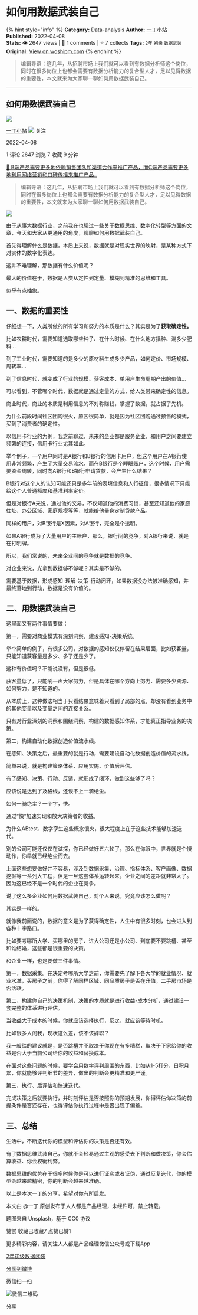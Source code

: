 # 如何用数据武装自己
{% hint style="info" %}
**Category:** Data-analysis
**Author:** [一丁小站](https://www.woshipm.com/u/1033629)
**Published:** 2022-04-08  
**Stats:** 👁️ 2647 views | 💬 1 comments | ⭐ 7 collects
**Tags:** `2年` `初级` `数据武装`
**Original:** [View on woshipm.com](https://www.woshipm.com/data-analysis/5385047.html)
{% endhint %}
> 编辑导语：这几年，从招聘市场上我们就可以看到有数据分析师这个岗位，同时在很多岗位上也都会需要有数据分析能力的复合型人才，足以见得数据的重要性，本文就来为大家聊一聊如何用数据武装自己。

---

## 如何用数据武装自己

[![](https://image.woshipm.com/wp-files/2022/01/o1UhfhU59aKfE5cxwpDu.jpg!/both/72x72)](https://www.woshipm.com/u/1033629)

[一丁小站](https://www.woshipm.com/u/1033629) ![](https://static.woshipm.com/tag/1101_1@2x.png) 关注

2022-04-08

1 评论 2647 浏览 7 收藏 9 分钟

[🔗 B端产品需要更多地依赖销售团队和渠道合作来推广产品，而C端产品需要更多地利用网络营销和口碑传播来推广产品..](https://ke.qidianla.com/courses/bcpm)

> 编辑导语：这几年，从招聘市场上我们就可以看到有数据分析师这个岗位，同时在很多岗位上也都会需要有数据分析能力的复合型人才，足以见得数据的重要性，本文就来为大家聊一聊如何用数据武装自己。

![](https://image.yunyingpai.com/wp/2022/04/9wodAoIbpot6k1B0mdsB.jpg)

由于从事大数据行业，之前我在也聊过一些关于数据思维、数字化转型等方面的文章，今天和大家从更通用的角度，聊聊如何用数据武装自己。

首先得理解什么是数据，本质上来说，数据就是对现实世界的映射，是某种方式下对实体的数字化表达。

这并不难理解，那数据有什么价值呢？

最大的价值在于，数据是人类从定性到定量、模糊到精准的思维和工具。

似乎有点抽象。

## 一、数据的重要性

仔细想一下，人类所做的所有学习和努力的本质是什么？其实是为了**获取确定性。**

比如农耕时代，需要知道选取哪些种子、在什么时候、在什么地方播种、浇多少肥料…

到了工业时代，需要知道的是多少的原材料生成多少产品，如何定价、市场规模、周转率…

到了信息时代，就变成了行业的规模、获客成本、单用户生命周期产出的价值…

可以看到，不管哪个时代，数据就是通过定量的方式，给人类带来确定性的信息。

商业时代，商业的本质是利用信息的不对称赚钱，掌握了数据，就占据了先机。

为什么前段时间社区团购很火，原因很简单，就是因为社区团购通过预售的模式，买到了消费者的确定性。

以信用卡行业的为例，我之前聊过，未来的企业都是服务企业，和用户之间要建立频繁的连接，信用卡行业尤其如此。

举个例子，一个用户同时是A银行和B银行的信用卡用户，但这个用户在A银行使用非常频繁，产生了大量交易流水，而在B银行是个睡眠账户，这个时候，用户需要资金周转，同时向A银行和B银行申请贷款，会产生什么结果？

B银行对这个人的认知可能还只是多年前的表填信息和人行征信，很多情况下只能给这个人普通额度和基准利率定价。

但是对银行A来说，通过他的交易，不仅知道他的消费习惯，甚至还知道他的家庭住址、办公区域、家庭规模等等，就能给他量身定制贷款产品。

同样的用户，对B银行是X因素，对A银行，完全是个透明。

如果A银行成为了大量用户的主账户，那么，银行间的竞争，对A银行来说，就是在打明牌。

所以，我们常说的，未来企业间的竞争就是数据的竞争。

对企业来说，光拿到数据够不够呢？其实是不够的。

需要基于数据，形成感知-理解-决策-行动闭环，如果数据没办法被准确感知，并最终落地到行动，数据是没有价值的。

## 二、用数据武装自己

这里面又有两件事情要做：

第一，需要对商业模式有深刻洞察，建设感知-决策系统。

举个简单的例子，有很多公司，对数据的感知仅仅停留在结果层面，比如获客量，只能知道获客量是多少、多了还是少了。

这种有价值吗？不能说没有，但是很低。

获客量低了，只能吼一声大家努力，但是具体在哪个方向上努力、需要多少资源、如何努力，是不知道的。

从本质上，这种做法相当于只看结果意味着只看到了局部的点，却没有看到业务中的其他变量以及变量之间的连接关系。

只有对行业深刻的洞察和围绕洞察，构建的数据感知体系，才能真正指导业务的决策。

第二，构建自动化数据创造价值流水线。

在感知、决策之后，最重要的就是行动，需要建设自动化数据创造价值的流水线。

简单来说，就是构建策略体系、应用实施、价值后评估。

有了感知、决策、行动、反馈，就形成了闭环，做到这些够了吗？

应该说是达到了及格线，还谈不上一骑绝尘。

如何一骑绝尘？一个字，快。

通过“快”加速实现和放大决策者的收益。

为什么ABtest、数字孪生这些概念很火，很大程度上在于这些技术能够加速迭代。

别的公司可能还仅仅在试探，你已经做好五六轮了，那么在你眼中，世界就是个慢动作，你早就已经绝尘而去。

上面这些想要做好并不容易，涉及到数据采集、治理、指标体系、客户画像、数据挖掘等一系列大工程，但是一旦这套体系运转起来，企业之间的差距就非常大了。因为这已经不是一个时代的企业在竞争。

说了这么多企业如何用数据武装自己，对个人来说，究竟应该怎么做呢？

其实是一样的。

就像我前面说的，数据的意义是为了获得确定性，人生中有很多时刻，也会进入到各种十字路口。

比如要考哪所大学、买哪里的房子、进大公司还是小公司、到底要不要跳槽、甚至和谁结婚，这些都是很重要的决策。

和企业一样，也是要做三件事情。

第一，数据采集。在决定考哪所大学之前，你需要先了解下各大学的就业情况、就业水准，买房子之前，你得了解同样区域、同品质房子是否在升值，二手房市场是否活跃。

第二，构建你自己的决策机制，决策的本质就是进行收益-成本分析，通过建设一套完整的体系进行评估。

当收益大于成本的时候，你就应该选择执行，反之，就应该等待时机。

比如很多人问我，现状这么差，该不该辞职？

我一般给的建议就是，是否跳槽并不取决于你现在有多糟糕，取决于下家给你的收益是否大于当前公司给你的收益和替换成本。

在面对这些问题的时候，要学会用数字评判周围的东西，比如从1-5打分，日积月累，你就能够评判细节的差异，做出的判断会更精准和更严谨。

第三，执行、后评估和快速迭代。

完成决策之后就要执行，并时刻评估是否按照你的预期发展，你得评估你决策的前提条件是否还存在，也得评估你执行过程中是否出现了偏差。

## 三、总结

生活中，不断迭代你的模型和评估你的决策是否还有效。

有了数据思维武装自己，你就不会轻易通过主观的感受去下判断和做决策，你会估算收益、你会权衡利弊。

数据思维的优势在于很多时候你是可以进行证实或者证伪，通过反复迭代，你的模型会越来越精密，你的判断会越来越准确。

以上是本次一丁的分享，希望对你有所启发。

本文由 @一丁 原创发布于人人都是产品经理，未经许可，禁止转载。

题图来自 Unsplash，基于 CC0 协议

赞赏 收藏已收藏7 点赞已赞1

更多精彩内容，请关注人人都是产品经理微信公众号或下载App

[2年](https://www.woshipm.com/tag/2%e5%b9%b4)[初级](https://www.woshipm.com/tag/%e5%88%9d%e7%ba%a7)[数据武装](https://www.woshipm.com/tag/%e6%95%b0%e6%8d%ae%e6%ad%a6%e8%a3%85)

[分享到微博](https://service.weibo.com/share/share.php?appkey=2775287854&title=如何用数据武装自己&url=https://www.woshipm.com/data-analysis/5385047.html&pic=https://image.yunyingpai.com/wp/2022/04/9wodAoIbpot6k1B0mdsB.jpg)

微信扫一扫

![微信二维码](https://api.pwmqr.com/qrcode/create/?url=https://www.woshipm.com/data-analysis/5385047.html)

分享